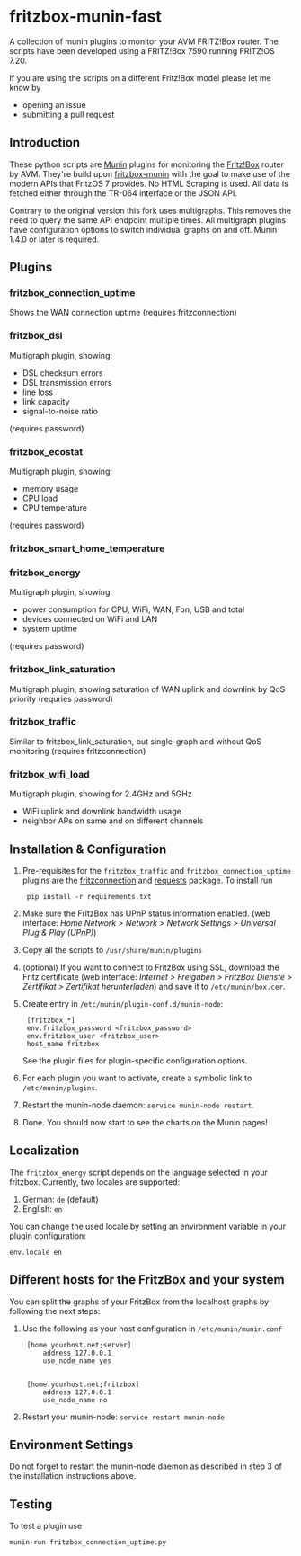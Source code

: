 # fritzbox-munin-fast

A collection of munin plugins to monitor your AVM FRITZ!Box router. The scripts have been developed using a FRITZ!Box 7590 running FRITZ!OS 7.20.

If you are using the scripts on a different Fritz!Box model please let me know by

- opening an issue
- submitting a pull request

## Introduction

   These python scripts are [Munin](http://munin-monitoring.org) plugins for monitoring the [Fritz!Box](http://avm.de/produkte/fritzbox/) router by AVM. They're build upon [fritzbox-munin](https://github.com/Tafkas/fritzbox-munin) with the goal to make use of the modern APIs that FritzOS 7 provides. No HTML Scraping is used. All data is fetched either through the TR-064 interface or the JSON API.
   
   Contrary to the original version this fork uses multigraphs. This removes the need to query the same API endpoint multiple times. All multigraph plugins have configuration options to switch individual graphs on and off. Munin 1.4.0 or later is required.
   
## Plugins

### fritzbox_connection_uptime
Shows the WAN connection uptime (requires fritzconnection)

### fritzbox_dsl
Multigraph plugin, showing:
 - DSL checksum errors
 - DSL transmission errors
 - line loss
 - link capacity
 - signal-to-noise ratio
 
 (requires password)

### fritzbox_ecostat
Multigraph plugin, showing:
 - memory usage
 - CPU load
 - CPU temperature
 
(requires password)

### fritzbox_smart_home_temperature

### fritzbox_energy
Multigraph plugin, showing:
 - power consumption for CPU, WiFi, WAN, Fon, USB and total
 - devices connected on WiFi and LAN
 - system uptime
 
(requires password)

### fritzbox_link_saturation
Multigraph plugin, showing saturation of WAN uplink and downlink by QoS priority (requries password)

### fritzbox_traffic
Similar to fritzbox_link_saturation, but single-graph and without QoS monitoring (requires fritzconnection)

### fritzbox_wifi_load
Multigraph plugin, showing for 2.4GHz and 5GHz
 - WiFi uplink and downlink bandwidth usage
 - neighbor APs on same and on different channels

## Installation & Configuration

1. Pre-requisites for the `fritzbox_traffic` and `fritzbox_connection_uptime` plugins are the [fritzconnection](https://pypi.python.org/pypi/fritzconnection) and [requests](https://pypi.python.org/pypi/requests) package. To install run

        pip install -r requirements.txt

1. Make sure the FritzBox has UPnP status information enabled. (web interface: _Home Network > Network > Network Settings > Universal Plug & Play (UPnP)_)

1. Copy all the scripts to `/usr/share/munin/plugins`

1. (optional) If you want to connect to FritzBox using SSL, download the Fritz certificate (web interface: _Internet > Freigaben > FritzBox Dienste > Zertifikat > Zertifikat herunterladen_) and save it to `/etc/munin/box.cer`.

1. Create entry in `/etc/munin/plugin-conf.d/munin-node`:

        [fritzbox_*]
        env.fritzbox_password <fritzbox_password>
        env.fritzbox_user <fritzbox_user>
        host_name fritzbox
   
   See the plugin files for plugin-specific configuration options.

1. For each plugin you want to activate, create a symbolic link to `/etc/munin/plugins`.

1. Restart the munin-node daemon: `service munin-node restart`.

1. Done. You should now start to see the charts on the Munin pages!

## Localization

The `fritzbox_energy` script depends on the language selected in your fritzbox. Currently, two locales are
supported:

1. German: `de` (default)
2. English: `en`

You can change the used locale by setting an environment variable in your plugin configuration:

    env.locale en

## Different hosts for the FritzBox and your system

You can split the graphs of your FritzBox from the localhost graphs by following the next steps:

1. Use the following as your host configuration in `/etc/munin/munin.conf`

        [home.yourhost.net;server]
            address 127.0.0.1
            use_node_name yes


        [home.yourhost.net;fritzbox]
            address 127.0.0.1
            use_node_name no

1. Restart your munin-node: `service restart munin-node`

## Environment Settings

  Do not forget to restart the munin-node daemon as described in step 3 of the installation instructions above.

## Testing

To test a plugin use
```
munin-run fritzbox_connection_uptime.py
```